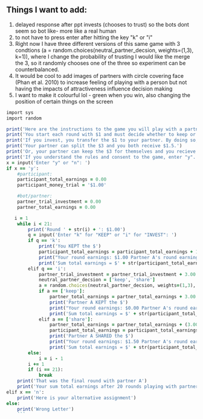 ## Things I want to add:

1. delayed response after ppt invests (chooses to trust) so the bots dont seem so bot like- more like a real human 
2. to not have to press enter after hitting the key "k" or "i" 
3. Right now I have three different versions of this same game with 3 condtions (a = random.choices(neutral_partner_decsion, weights=(1,3), k=1)), where I change the probability of trusting 
I would like the merge the 3, so it randomly chooses one of the three so experiment can be counterbalanced. 
4. It would be cool to add images of partners with circle covering face (Phan et al. 2010) to increase feeling of playing with a person but not having the impacts of attractiveness influence decision making 
5. I want to make it colourful lol - green when you win, also changing the position of certain things on the screen

```ruby
import sys
import random

print('Here are the instructions to the game you will play with a partner. In this game you are the “investor.”')
print('You start each round with $1 and must decide whether to keep or invest it. By keeping the $1, your partner receives $0.') 
print('If you invest, you transfer the $1 to your partner. By doing so, the $1 is tripled to $3.')
print('Your partner can split the $3 and you both receive $1.5.')
print('Or, your partner can keep the $3 for themselves and you recieve nothing.')
print('If you understand the rules and consent to the game, enter "y". If you do not wish to play enter "n"')
x = input('Enter "y" or "n": ')
if x == 'y':
    #participant:
    participant_total_earnings = 0.00
    participant_money_trial = '$1.00'

    #bot/partner:
    partner_trial_investment = 0.00
    partner_total_earnings = 0.00

   i = 1
    while i < 21:
        print('Round ' + str(i) + ': $1.00')
        q = input('Enter "k" for "KEEP" or "i" for "INVEST": ')
        if q == 'k': 
            print('You KEPT the $')
            participant_total_earnings = participant_total_earnings + 1.00 
            print("Your round earnings: $1.00 Partner A's round earning: $0.00")
            print('Sum total earnings = $' + str(participant_total_earnings) + '0')
        elif q == 'i':
            partner_trial_investment = partner_trial_investment + 3.00
            neutral_partner_decsion = ['keep', 'share']
            a = random.choices(neutral_partner_decsion, weights=(1,3), k=1)
            if a == ['keep']:
                partner_total_earnings = partner_total_earnings + 3.00
                print('Partner A KEPT the $')
                print("Your round earnings: $0.00 Partner A's round earning: $3.00")
                print('Sum total earnings = $' + str(participant_total_earnings) + '0')
            elif a == ['share']:
                partner_total_earnings = partner_total_earnings + (3.00/2.00)
                participant_total_earnings = participant_total_earnings + (3.00/2.00)
                print('Partner A SHARED the $')
                print("Your round earnings: $1.50 Partner A's round earning: $1.50")
                print('Sum total earnings = $' + str(participant_total_earnings) + '0')
        else: 
            i = i - 1
        i += 1
        if (i == 21):
            break 
    print('That was the final round with partner A')
    print('Your sum total earnings after 20 rounds playing with partner A= $' + str(participant_total_earnings) + '0')
elif x == 'n':
    print('Here is your alternative assignment') 
else: 
    print('Wrong Letter')
    ```
